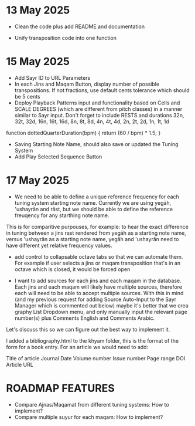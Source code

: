# 13 May 2025
- Clean the code plus add README and documentation

- Unify transposition code into one function

# 15 May 2025
- Add Sayr ID to URL Parameters
- In each Jins and Maqam Button, display number of possible transpositions. If not fractions, use default cents tolerance which should be 5 cents
- Deploy Playback Patterns input and functionality based on Cells and SCALE DEGREES (which are different from pitch classes) in a manner similar to Sayr input. Don't forget to include RESTS and durations 32n, 32t, 32d, 16n, 16t, 16d, 8n, 8t, 8d, 4n, 4t, 4d, 2n, 2t, 2d, 1n, 1t, 1d

function dottedQuarterDuration(bpm) {
  return  (60 / bpm) * 1.5;
}

- Saving Starting Note Name, should also save or updated the Tuning System
- Add Play Selected Sequence Button 

# 17 May 2025
- We need to be able to define a unique reference frequency for each tuning system starting note name. Currently we are using yegāh, 'ushayrān and rāst, but we should be able to define the reference freuqency for any starthing note name. 

This is for comparitive purpouses, for example: to hear the exact difference in tuning between a jins rast rendered from yegāh as a starting note name, versus 'ushayrān as a starting note name, yegāh and 'ushayrān need to have different yet relative frequency values. 

- add control to collapsable octave tabs so that we can automate them. For example if user selects a jins or maqam transposition that's in an octave which is closed, it would be forced open

- I want to add sources for each jins and each maqam in the database. Each jins and each maqam will likely have multiple sources, therefore each will need to be able to accept multiple sources. With this in mind (and my previous request for adding Source Auto-Input to the Sayr Manager which is commented out below) maybe it's better that we crea  graphy List Dropdown menu, and only manually input the relevant page number(s) plus Comments English and Comments Arabic.

Let's discuss this so we can figure out the best way to implement it. 

I added a bibliography.html to the khyam folder, this is the format of the form for a book entry.
For an article we would need to add:

Title of article
Journal
Date
Volume number
Issue number
Page range
DOI
Article URL


<!-- 
- Add Source Auto-Input Button to Sayr Manager:

Creator (English): Al-Shawwā, Sāmī
Creator (Arabic): الشوّا، سامي
Source (English): Al-Qawa’id Al-Faniyya Fi Al-musica Al-Sharqiyyah Wal Gharbiyyah. Cairo: Jibra’īl Jabrā.
Source (Arabic): القواعد الفنية في الموسيقى الشرقيّة والغربيّة
Year: 1946

- Add Suyur Select Buttons to Sayr Manager
 -->

# ROADMAP FEATURES
- Compare Ajnas/Maqamat from different tuning systems: How to implement?
- Compare multiple suyur for each maqam: How to implement?